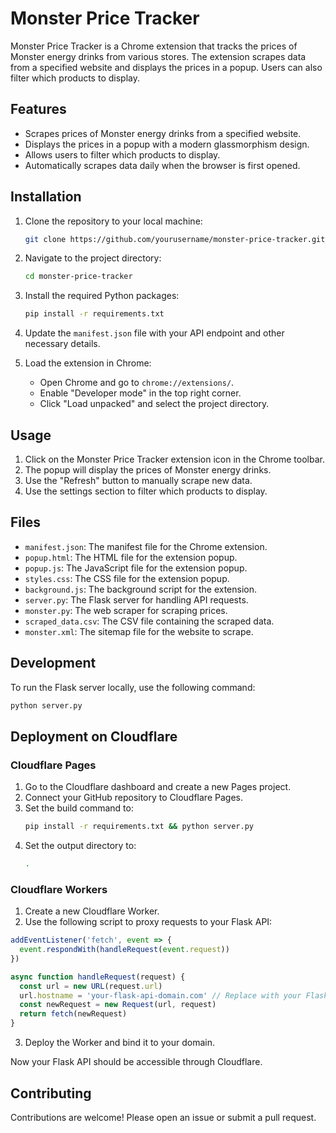 # Monster Price Tracker

Monster Price Tracker is a Chrome extension that tracks the prices of Monster energy drinks from various stores. The extension scrapes data from a specified website and displays the prices in a popup. Users can also filter which products to display.

## Features

- Scrapes prices of Monster energy drinks from a specified website.
- Displays the prices in a popup with a modern glassmorphism design.
- Allows users to filter which products to display.
- Automatically scrapes data daily when the browser is first opened.

## Installation

1. Clone the repository to your local machine:
   ```sh
   git clone https://github.com/yourusername/monster-price-tracker.git
   ```

2. Navigate to the project directory:
   ```sh
   cd monster-price-tracker
   ```

3. Install the required Python packages:
   ```sh
   pip install -r requirements.txt
   ```

4. Update the `manifest.json` file with your API endpoint and other necessary details.

5. Load the extension in Chrome:
   - Open Chrome and go to `chrome://extensions/`.
   - Enable "Developer mode" in the top right corner.
   - Click "Load unpacked" and select the project directory.

## Usage

1. Click on the Monster Price Tracker extension icon in the Chrome toolbar.
2. The popup will display the prices of Monster energy drinks.
3. Use the "Refresh" button to manually scrape new data.
4. Use the settings section to filter which products to display.

## Files

- `manifest.json`: The manifest file for the Chrome extension.
- `popup.html`: The HTML file for the extension popup.
- `popup.js`: The JavaScript file for the extension popup.
- `styles.css`: The CSS file for the extension popup.
- `background.js`: The background script for the extension.
- `server.py`: The Flask server for handling API requests.
- `monster.py`: The web scraper for scraping prices.
- `scraped_data.csv`: The CSV file containing the scraped data.
- `monster.xml`: The sitemap file for the website to scrape.

## Development

To run the Flask server locally, use the following command:
```sh
python server.py
```

## Deployment on Cloudflare

### Cloudflare Pages

1. Go to the Cloudflare dashboard and create a new Pages project.
2. Connect your GitHub repository to Cloudflare Pages.
3. Set the build command to:
   ```sh
   pip install -r requirements.txt && python server.py
   ```
4. Set the output directory to:
   ```sh
   .
   ```

### Cloudflare Workers

1. Create a new Cloudflare Worker.
2. Use the following script to proxy requests to your Flask API:

```javascript
addEventListener('fetch', event => {
  event.respondWith(handleRequest(event.request))
})

async function handleRequest(request) {
  const url = new URL(request.url)
  url.hostname = 'your-flask-api-domain.com' // Replace with your Flask API domain
  const newRequest = new Request(url, request)
  return fetch(newRequest)
}
```

3. Deploy the Worker and bind it to your domain.

Now your Flask API should be accessible through Cloudflare.

## Contributing

Contributions are welcome! Please open an issue or submit a pull request.
